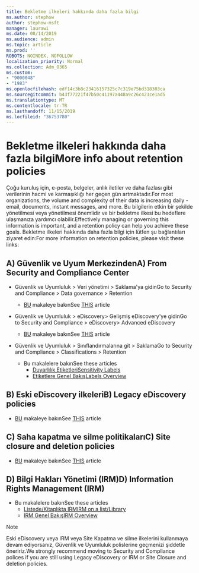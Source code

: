 ```yaml
---
title: Bekletme ilkeleri hakkında daha fazla bilgi
ms.author: stephow
author: stephow-msft
manager: laurawi
ms.date: 08/14/2019
ms.audience: admin
ms.topic: article
ms.prod: ''
ROBOTS: NOINDEX, NOFOLLOW
localization_priority: Normal
ms.collection: Adm_O365
ms.custom:
- "9000048"
- "1983"
ms.openlocfilehash: edf14c3b8c23416157325c7c319e75bd318303ca
ms.sourcegitcommit: b43f77221f47b50c41197a448a9c26c423ce1ad5
ms.translationtype: MT
ms.contentlocale: tr-TR
ms.lasthandoff: 11/15/2019
ms.locfileid: "36753780"
---
```

# <a name="more-info-about-retention-policies"></a><span data-ttu-id="449e3-102">Bekletme ilkeleri hakkında daha fazla bilgi</span><span class="sxs-lookup"><span data-stu-id="449e3-102">More info about retention policies</span></span>

<span data-ttu-id="449e3-103">Çoğu kuruluş için, e-posta, belgeler, anlık iletiler ve daha fazlası gibi verilerinin hacmi ve karmaşıklığı her geçen gün artmaktadır.</span><span class="sxs-lookup"><span data-stu-id="449e3-103">For most organizations, the volume and complexity of their data is increasing daily - email, documents, instant messages, and more.</span></span> <span data-ttu-id="449e3-104">Bu bilgilerin etkin bir şekilde yönetilmesi veya yönetilmesi önemlidir ve bir bekletme ilkesi bu hedeflere ulaşmanıza yardımcı olabilir.</span><span class="sxs-lookup"><span data-stu-id="449e3-104">Effectively managing or governing this information is important, and a retention policy can help you achieve these goals.</span></span> <span data-ttu-id="449e3-105">Bekletme ilkeleri hakkında daha fazla bilgi için lütfen şu bağlantıları ziyaret edin:</span><span class="sxs-lookup"><span data-stu-id="449e3-105">For more information on retention policies, please visit these links:</span></span>

## <a name="a-from-security-and-compliance-center"></a><span data-ttu-id="449e3-106">A) Güvenlik ve Uyum Merkezinden</span><span class="sxs-lookup"><span data-stu-id="449e3-106">A) From Security and Compliance Center</span></span>

- <span data-ttu-id="449e3-107">Güvenlik ve Uyumluluk > Veri yönetimi > Saklama'ya gidin</span><span class="sxs-lookup"><span data-stu-id="449e3-107">Go to Security and Compliance > Data governance > Retention</span></span>
  - <span data-ttu-id="449e3-108">[BU](https://docs.microsoft.com/office365/securitycompliance/retention-policies) makaleye bakın</span><span class="sxs-lookup"><span data-stu-id="449e3-108">See [THIS](https://docs.microsoft.com/office365/securitycompliance/retention-policies) article</span></span>

- <span data-ttu-id="449e3-109">Güvenlik ve Uyumluluk > eDiscovery> Gelişmiş eDiscovery'ye gidin</span><span class="sxs-lookup"><span data-stu-id="449e3-109">Go to Security and Compliance > eDiscovery> Advanced eDiscovery</span></span> 
  - <span data-ttu-id="449e3-110">[BU](https://docs.microsoft.com/office365/securitycompliance/ediscovery-cases) makaleye bakın</span><span class="sxs-lookup"><span data-stu-id="449e3-110">See [THIS](https://docs.microsoft.com/office365/securitycompliance/ediscovery-cases) article</span></span>

- <span data-ttu-id="449e3-111">Güvenlik ve Uyumluluk > Sınıflandırmalarına git > Saklama</span><span class="sxs-lookup"><span data-stu-id="449e3-111">Go to Security and Compliance > Classifications > Retention</span></span>
  - <span data-ttu-id="449e3-112">Bu makalelere bakın</span><span class="sxs-lookup"><span data-stu-id="449e3-112">See these articles</span></span>
    - [<span data-ttu-id="449e3-113">Duyarlılık Etiketleri</span><span class="sxs-lookup"><span data-stu-id="449e3-113">Sensitivity Labels</span></span>](https://docs.microsoft.com/office365/securitycompliance/sensitivity-labels)
    - [<span data-ttu-id="449e3-114">Etiketlere Genel Bakış</span><span class="sxs-lookup"><span data-stu-id="449e3-114">Labels Overview</span></span>](https://docs.microsoft.com/office365/securitycompliance/labels)

## <a name="b-legacy-ediscovery-policies"></a><span data-ttu-id="449e3-115">B) Eski eDiscovery ilkeleri</span><span class="sxs-lookup"><span data-stu-id="449e3-115">B) Legacy eDiscovery policies</span></span>

- <span data-ttu-id="449e3-116">[BU](https://support.office.com/article/Set-up-an-eDiscovery-Center-in-SharePoint-Online-A18F8975-AA7F-43B4-A7D6-001D14744D8E) makaleye bakın</span><span class="sxs-lookup"><span data-stu-id="449e3-116">See [THIS](https://support.office.com/article/Set-up-an-eDiscovery-Center-in-SharePoint-Online-A18F8975-AA7F-43B4-A7D6-001D14744D8E) article</span></span>

## <a name="c-site-closure-and-deletion-policies"></a><span data-ttu-id="449e3-117">C) Saha kapatma ve silme politikaları</span><span class="sxs-lookup"><span data-stu-id="449e3-117">C) Site closure and deletion policies</span></span>

- <span data-ttu-id="449e3-118">[BU](https://support.office.com/article/Use-policies-for-site-closure-and-deletion-A8280D82-27FD-48C5-9ADF-8A5431208BA5) makaleye bakın</span><span class="sxs-lookup"><span data-stu-id="449e3-118">See [THIS](https://support.office.com/article/Use-policies-for-site-closure-and-deletion-A8280D82-27FD-48C5-9ADF-8A5431208BA5) article</span></span>  

## <a name="d-information-rights-management-irm"></a><span data-ttu-id="449e3-119">D) Bilgi Hakları Yönetimi (IRM)</span><span class="sxs-lookup"><span data-stu-id="449e3-119">D) Information Rights Management (IRM)</span></span>

- <span data-ttu-id="449e3-120">Bu makalelere bakın</span><span class="sxs-lookup"><span data-stu-id="449e3-120">See these articles</span></span>
  - [<span data-ttu-id="449e3-121">Listede/Kitaplıkta IRM</span><span class="sxs-lookup"><span data-stu-id="449e3-121">IRM on a list/Library</span></span>](https://support.office.com/article/apply-information-rights-management-to-a-list-or-library-3bdb5c4e-94fc-4741-b02f-4e7cc3c54aa1)
  - [<span data-ttu-id="449e3-122">IRM Genel Bakış</span><span class="sxs-lookup"><span data-stu-id="449e3-122">IRM Overview</span></span>](https://support.office.com/article/create-and-apply-information-management-policies-eb501fe9-2ef6-4150-945a-65a6451ee9e9)

> [!Note]
> <span data-ttu-id="449e3-123">Eski eDiscovery veya IRM veya Site Kapatma ve silme ilkelerini kullanmaya devam ediyorsanız, Güvenlik ve Uyumluluk polislerine geçmenizi şiddetle öneririz.</span><span class="sxs-lookup"><span data-stu-id="449e3-123">We strongly recommend moving to Security and Compliance polices if you are still using Legacy eDiscovery or IRM or Site Closure and deletion policies.</span></span>
